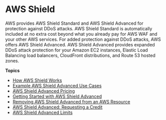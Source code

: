 # AWS Shield<a name="shield-chapter"></a>

AWS provides AWS Shield Standard and AWS Shield Advanced for protection against DDoS attacks\. AWS Shield Standard is automatically included at no extra cost beyond what you already pay for AWS WAF and your other AWS services\. For added protection against DDoS attacks, AWS offers AWS Shield Advanced\. AWS Shield Advanced provides expanded DDoS attack protection for your Amazon EC2 instances, Elastic Load Balancing load balancers, CloudFront distributions, and Route 53 hosted zones\.

**Topics**
+ [How AWS Shield Works](ddos-overview.md)
+ [Example AWS Shield Advanced Use Cases](aws-shield-use-case.md)
+ [AWS Shield Advanced Pricing](aws-shield-pricing.md)
+ [Getting Started with AWS Shield Advanced](getting-started-ddos.md)
+ [Removing AWS Shield Advanced from an AWS Resource](remove-protection.md)
+ [AWS Shield Advanced: Requesting a Credit](request-refund.md)
+ [AWS Shield Advanced Limits](shield-limits.md)